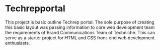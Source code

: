 # Techrepportal
This project is basic outline Techrep portal. The sole purpose of creating this basic layout was passing information to core web development team the requirements of Brand Communications Team of Techniche. This can serve as a starter project for HTML and CSS front-end web development enthusiasts.
